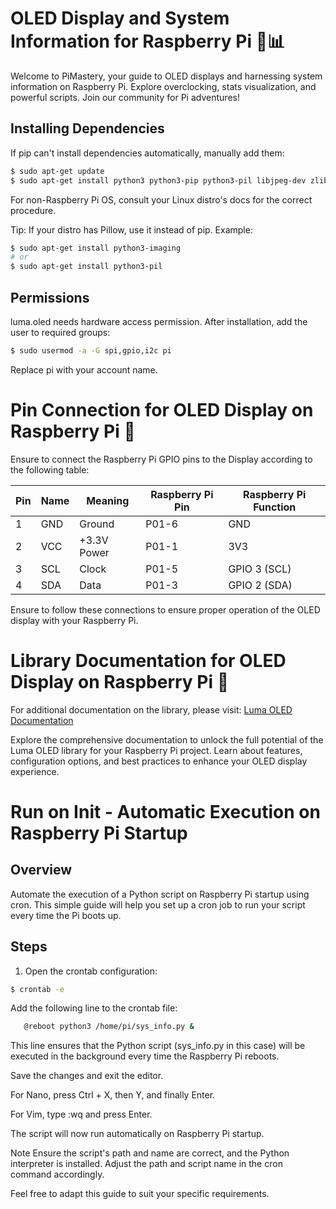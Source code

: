 # OLED Display and System Information for Raspberry Pi 🚀📊

Welcome to PiMastery, your guide to OLED displays and harnessing system information on Raspberry Pi. Explore overclocking, stats visualization, and powerful scripts. Join our community for Pi adventures!

## Installing Dependencies

If pip can't install dependencies automatically, manually add them:

```bash
$ sudo apt-get update
$ sudo apt-get install python3 python3-pip python3-pil libjpeg-dev zlib1g-dev libfreetype6-dev liblcms2-dev libopenjp2-7 libtiff5 -y

```

For non-Raspberry Pi OS, consult your Linux distro's docs for the correct procedure.

Tip: If your distro has Pillow, use it instead of pip. Example:


```bash
$ sudo apt-get install python3-imaging
# or
$ sudo apt-get install python3-pil
```

## Permissions

luma.oled needs hardware access permission. After installation, add the user to required groups:

```bash
$ sudo usermod -a -G spi,gpio,i2c pi
```
Replace pi with your account name.

# Pin Connection for OLED Display on Raspberry Pi 📌

Ensure to connect the Raspberry Pi GPIO pins to the Display according to the following table:

| Pin | Name | Meaning   | Raspberry Pi Pin | Raspberry Pi Function |
| --- | ---- | --------- | ----------------- | ---------------------- |
| 1   | GND  | Ground    | P01-6             | GND                    |
| 2   | VCC  | +3.3V Power| P01-1             | 3V3                    |
| 3   | SCL  | Clock     | P01-5             | GPIO 3 (SCL)           |
| 4   | SDA  | Data      | P01-3             | GPIO 2 (SDA)           |

Ensure to follow these connections to ensure proper operation of the OLED display with your Raspberry Pi.

# Library Documentation for OLED Display on Raspberry Pi 📘

For additional documentation on the library, please visit: [Luma OLED Documentation](https://luma-oled.readthedocs.io/en/latest/)

Explore the comprehensive documentation to unlock the full potential of the Luma OLED library for your Raspberry Pi project. Learn about features, configuration options, and best practices to enhance your OLED display experience.

# Run on Init - Automatic Execution on Raspberry Pi Startup

## Overview

Automate the execution of a Python script on Raspberry Pi startup using cron. This simple guide will help you set up a cron job to run your script every time the Pi boots up.

## Steps

1. Open the crontab configuration:
```bash
$ crontab -e
```
Add the following line to the crontab file:
```bash
   @reboot python3 /home/pi/sys_info.py &
```
This line ensures that the Python script (sys_info.py in this case) will be executed in the background every time the Raspberry Pi reboots.

Save the changes and exit the editor.

For Nano, press Ctrl + X, then Y, and finally Enter.

For Vim, type :wq and press Enter.

The script will now run automatically on Raspberry Pi startup.

Note
Ensure the script's path and name are correct, and the Python interpreter is installed. Adjust the path and script name in the cron command accordingly.

Feel free to adapt this guide to suit your specific requirements.